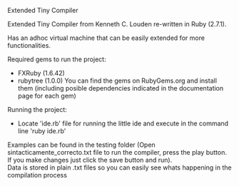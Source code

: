 Extended Tiny Compiler

Extended Tiny Compiler from Kenneth C. Louden re-written in Ruby (2.7.1).

Has an adhoc virtual machine that can be easily extended for more functionalities.

Required gems to run the project:
  - FXRuby (1.6.42)
  - rubytree (1.0.0)
You can find the gems on RubyGems.org and install them (including posible dependencies indicated in the documentation page for each gem)
  
Running the project:
  - Locate 'ide.rb' file for running the little ide and execute in the command line 'ruby ide.rb'
  
Examples can be found in the testing folder (Open sintacticamente_correcto.txt file to run the compiler, press the play button. If you make changes just click the save button and run).
<br>Data is stored in plain .txt files so you can easily see whats happening in the compilation process
